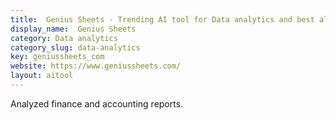 ```yaml
---
title:  Genius Sheets - Trending AI tool for Data analytics and best alternatives
display_name:  Genius Sheets
category: Data analytics
category_slug: data-analytics
key: geniussheets_com
website: https://www.geniussheets.com/
layout: aitool
---
```


Analyzed finance and accounting reports.
